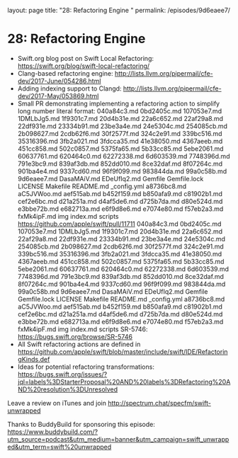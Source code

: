 layout: page
title: "28: Refactoring Engine "
permalink: /episodes/9d6eaee7/

# 28: Refactoring Engine 

* Swift.org blog post on Swift Local Refactoring: https://swift.org/blog/swift-local-refactoring/
* Clang-based refactoring engine: http://lists.llvm.org/pipermail/cfe-dev/2017-June/054286.html
* Adding indexing support to Clangd: http://lists.llvm.org/pipermail/cfe-dev/2017-May/053869.html
* Small PR demonstrating implementing a refactoring action to simplify long number literal format:
 040a84c3.md 0bd2405c.md 107053e7.md 1DMLbJg5.md 1f9301c7.md 20d4b31e.md 22a6c652.md 22af29a8.md 22df931e.md 23334b91.md 23be3a4e.md 24e5304c.md 254085cb.md 2b098627.md 2cdb62f6.md 30f2577f.md 324c2e91.md 339bc516.md 35316396.md 3fb2a021.md 3fdcca35.md 41e38050.md 4367aeeb.md 451cc858.md 502c0857.md 5375fa65.md 5b33cc85.md 5ebe2061.md 60637761.md 620464c0.md 62272338.md 6d603539.md 7748396d.md 791e3bc9.md 839af3db.md 852dd010.md 8ce32daf.md 8f07264c.md 901ba4e4.md 9337cd60.md 96f9f099.md 983844da.md 99a0c58b.md 9d6eaee7.md DasaMAiV.md EDeUfIq2.md Gemfile Gemfile.lock LICENSE Makefile README.md _config.yml a8736bc8.md aC5JVWoo.md aef515ab.md b452f159.md b850afa9.md c81902b1.md cef2e6bc.md d21a251a.md d4af5de6.md d725b7da.md d80e524d.md e3bbe72b.md e682713a.md e6f9d8e6.md e7074e80.md f57eb2a3.md fxMk4ipF.md img index.md scripts https://github.com/apple/swift/pull/11711
 040a84c3.md 0bd2405c.md 107053e7.md 1DMLbJg5.md 1f9301c7.md 20d4b31e.md 22a6c652.md 22af29a8.md 22df931e.md 23334b91.md 23be3a4e.md 24e5304c.md 254085cb.md 2b098627.md 2cdb62f6.md 30f2577f.md 324c2e91.md 339bc516.md 35316396.md 3fb2a021.md 3fdcca35.md 41e38050.md 4367aeeb.md 451cc858.md 502c0857.md 5375fa65.md 5b33cc85.md 5ebe2061.md 60637761.md 620464c0.md 62272338.md 6d603539.md 7748396d.md 791e3bc9.md 839af3db.md 852dd010.md 8ce32daf.md 8f07264c.md 901ba4e4.md 9337cd60.md 96f9f099.md 983844da.md 99a0c58b.md 9d6eaee7.md DasaMAiV.md EDeUfIq2.md Gemfile Gemfile.lock LICENSE Makefile README.md _config.yml a8736bc8.md aC5JVWoo.md aef515ab.md b452f159.md b850afa9.md c81902b1.md cef2e6bc.md d21a251a.md d4af5de6.md d725b7da.md d80e524d.md e3bbe72b.md e682713a.md e6f9d8e6.md e7074e80.md f57eb2a3.md fxMk4ipF.md img index.md scripts SR-5746: https://bugs.swift.org/browse/SR-5746
* All Swift refactoring actions are defined in https://github.com/apple/swift/blob/master/include/swift/IDE/RefactoringKinds.def
* Ideas for potential refactoring transformations: https://bugs.swift.org/issues/?jql=labels%3DStarterProposal%20AND%20labels%3DRefactoring%20AND%20resolution%3DUnresolved

Leave a review on iTunes and join http://spectrum.chat/specfm/swift-unwrapped

Thanks to BuddyBuild for sponsoring this episode: https://www.buddybuild.com/?utm_source=podcast&utm_medium=banner&utm_campaign=swift_unwrapped&utm_term=swift%20unwrapped

